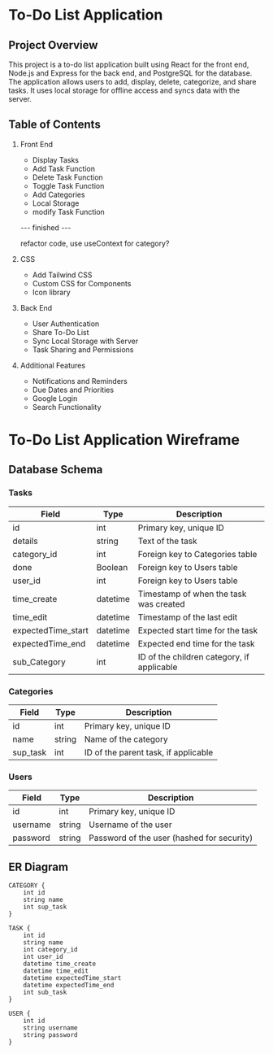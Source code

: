# To-Do List Application

## Project Overview

This project is a to-do list application built using React for the front end, Node.js and Express for the back end, and PostgreSQL for the database. The application allows users to add, display, delete, categorize, and share tasks. It uses local storage for offline access and syncs data with the server.

## Table of Contents

1. Front End

   - Display Tasks
   - Add Task Function
   - Delete Task Function
   - Toggle Task Function

   * Add Categories

   - Local Storage
   - modify Task Function

   --- finished ---

   refactor code, use useContext for category?

2. CSS

   - Add Tailwind CSS
   - Custom CSS for Components
   - Icon library

3. Back End
   - User Authentication
   - Share To-Do List
   - Sync Local Storage with Server
   - Task Sharing and Permissions
4. Additional Features
   - Notifications and Reminders
   - Due Dates and Priorities
   - Google Login
   - Search Functionality

# To-Do List Application Wireframe

## Database Schema

### Tasks

| Field              | Type     | Description                                |
| ------------------ | -------- | ------------------------------------------ |
| id                 | int      | Primary key, unique ID                     |
| details            | string   | Text of the task                           |
| category_id        | int      | Foreign key to Categories table            |
| done               | Boolean  | Foreign key to Users table                 |
| user_id            | int      | Foreign key to Users table                 |
| time_create        | datetime | Timestamp of when the task was created     |
| time_edit          | datetime | Timestamp of the last edit                 |
| expectedTime_start | datetime | Expected start time for the task           |
| expectedTime_end   | datetime | Expected end time for the task             |
| sub_Category       | int      | ID of the children category, if applicable |

### Categories

| Field    | Type   | Description                          |
| -------- | ------ | ------------------------------------ |
| id       | int    | Primary key, unique ID               |
| name     | string | Name of the category                 |
| sup_task | int    | ID of the parent task, if applicable |

### Users

| Field    | Type   | Description                                |
| -------- | ------ | ------------------------------------------ |
| id       | int    | Primary key, unique ID                     |
| username | string | Username of the user                       |
| password | string | Password of the user (hashed for security) |

## ER Diagram

    CATEGORY {
        int id
        string name
        int sup_task
    }

    TASK {
        int id
        string name
        int category_id
        int user_id
        datetime time_create
        datetime time_edit
        datetime expectedTime_start
        datetime expectedTime_end
        int sub_task
    }

    USER {
        int id
        string username
        string password
    }
